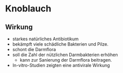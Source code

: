 # Knoblauch

## Wirkung
- starkes natürliches Antibiotikum 
- bekämpft viele schädliche Bakterien und Pilze.
- schont die Darmflora
- soll die Zahl der nützlichen Darmbakterien erhöhen 
	- kann zur Sanierung der Darmflora beitragen. 
- In-vitro-Studien zeigten eine antivirale Wirkung